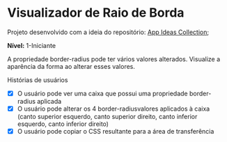 # Visualizador de Raio de Borda

Projeto desenvolvido com a ideia do repositório: [App Ideas Collection](https://github.com/florinpop17/app-ideas);

__Nível:__ 1-Iniciante

A propriedade border-radius pode ter vários valores alterados. Visualize a aparência da forma ao alterar esses valores.

Histórias de usuários 

- [x] O usuário pode ver uma caixa que possui uma propriedade border-radius aplicada
- [x] O usuário pode alterar os 4 border-radiusvalores aplicados à caixa (canto superior esquerdo, canto superior direito, canto inferior esquerdo, canto inferior direito)
- [x] O usuário pode copiar o CSS resultante para a área de transferência
